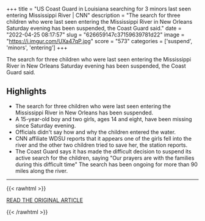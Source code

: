 +++
title = "US Coast Guard in Louisiana searching for 3 minors last seen entering Mississippi River | CNN"
description = "The search for three children who were last seen entering the Mississippi River in New Orleans Saturday evening has been suspended, the Coast Guard said."
date = "2022-04-25 08:17:57"
slug = "626659147c37159639781d22"
image = "https://i.imgur.com/UXa47qP.jpg"
score = "573"
categories = ['suspend', 'minors', 'entering']
+++

The search for three children who were last seen entering the Mississippi River in New Orleans Saturday evening has been suspended, the Coast Guard said.

## Highlights

- The search for three children who were last seen entering the Mississippi River in New Orleans has been suspended.
- A 15-year-old boy and two girls, ages 14 and eight, have been missing since Saturday evening.
- Officials didn't say how and why the children entered the water.
- CNN affiliate WDSU reports that it appears one of the girls fell into the river and the other two children tried to save her, the station reports.
- The Coast Guard says it has made the difficult decision to suspend its active search for the children, saying "Our prayers are with the families during this difficult time" The search has been ongoing for more than 90 miles along the river.

---

{{< rawhtml >}}
  <p class="article-category">
    <a target="_blank" href="https://www.cnn.com/2022/04/24/us/louisiana-coast-guard-searches-for-minors/index.html">READ THE ORIGINAL ARTICLE</a>
  </p>
{{< /rawhtml >}}
